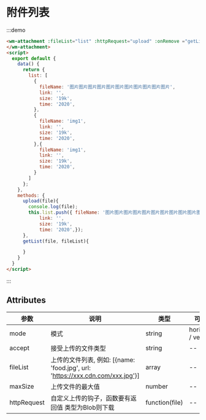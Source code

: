 # 附件列表

:::demo

```html
<wm-attachment :fileList="list" :httpRequest="upload" :onRemove ="getList">
</wm-attachment>
<script>
  export default {
    data() {
      return {
        list: [
          {
            fileName: '图片图片图片图片图片图片图片图片图片图片图片',
            link: '',
            size: '19k',
            time: '2020',
          },
          {
            fileName: 'img1',
            link: '',
            size: '19k',
            time: '2020',
          },{
            fileName: 'img1',
            link: '',
            size: '19k',
            time: '2020',
          }
        ]
      };
    },
    methods: {
      upload(file){
        console.log(file);
        this.list.push({ fileName: '图片图片图片图片图片图片图片图片图片图片图片',
            link: '',
            size: '19k',
            time: '2020',});
      },
      getList(file, fileList){

      }
    }
  }
</script>
```

:::

## Attributes

| 参数 | 说明 | 类型 | 可选值 | 默认值
|---------|--------|-------| --------|--------
| mode | 模式 | string | horizontal / vertical | vertical
| accept | 接受上传的文件类型 | string |-- | --
| fileList | 上传的文件列表, 例如: [{name: 'food.jpg', url: 'https://xxx.cdn.com/xxx.jpg'}] | array | -- | []
| maxSize | 上传文件的最大值 | number | -- | 5M
| httpRequest | 自定义上传的钩子，函数要有返回值 类型为Blob则下载 | function(file) | -- | --
